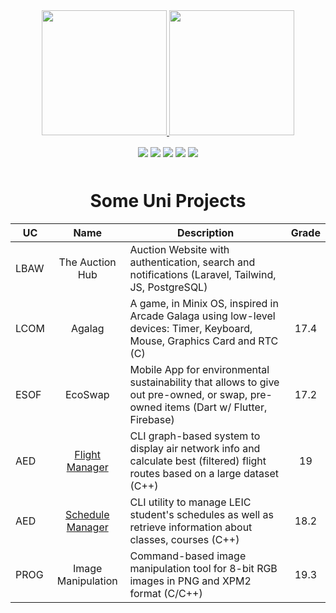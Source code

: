 <div  align="center">
  <a href="https://github.com/tfcc13">
    <img height="200em" src="https://github-readme-stats.vercel.app/api?username=tfcc13&theme=github_dark&hide_border=true&border_color=EBDBB2&show_icons=true&border_radius=8&card_width=490&include_all_commits=true&count_private=true" />
  </a>
  
  <a href="https://github.com/tfcc13">
    <img height="200em" src="https://github-readme-stats.vercel.app/api/top-langs/?username=tfcc13&theme=github_dark&show_icons=true&hide_border=true&size_weight=0.35&count_weight=0.45&langs_count=10&layout=compact&border_color=EBDBB2&card_width=320&border_radius=8&exclude_repo=github-readme-stats&hide=cmake,makefile,starlark,tex,batchfile" />
  </a>
</div>


<p align = "center">
<img align="center" src="https://img.shields.io/badge/Ubuntu-E95420?style=flat&logo=ubuntu&logoColor=white&style=plastic">
<img align="center" src="https://img.shields.io/badge/Windows-0078D6?style=flat&logo=windows&logoColor=white&style=plastic">
<img align="center" src="https://img.shields.io/badge/Git-informational?style=flat&logo=Git&logoColor=white&color=4293F2&style=plastic">
<img align="center" src="https://img.shields.io/badge/Visual%20Studio%20Code-007ACC?logo=visualstudiocode&logoColor=fff&style=plastic">
<img align="center" src="https://img.shields.io/badge/Discord-5865F2?style=flat&logo=discord&logoColor=white&style=plastic">
</p>
<p align="center"><img align="center" src="https://komarev.com/ghpvc/?username=tfcc13&style=flat-square&color=blue" alt=""/></p>

<h1 align="center">Some Uni Projects</h1>

UC   |                                         Name                                         | Description | Grade |
| ---- | :----------------------------------------------------------------------------------: | ---------------------------------------------------------------------------------------------------------------------------------------------------- | :---------: |
| LBAW |  The Auction Hub         | Auction Website with authentication, search and notifications (Laravel, Tailwind, JS, PostgreSQL) |           |    17.2     |
| LCOM |  Agalag         | A game, in Minix OS, inspired in Arcade Galaga using low-level devices: Timer, Keyboard, Mouse, Graphics Card and RTC   (C)     |    17.4     |
| ESOF |  EcoSwap         | Mobile App for environmental sustainability that allows to give out pre-owned, or swap, pre-owned items   (Dart w/ Flutter, Firebase)                    |    17.2     |
| AED |  [Flight Manager](https://github.com/tfcc13/AED_PROJECT_II_G81)         | CLI graph-based system to display air network info and calculate best (filtered) flight routes based on a large dataset (C++)                              |    19     |
| AED |  [Schedule Manager](https://github.com/tfcc13/AED_PROJECT_G81)         | CLI utility to manage LEIC student's schedules as well as retrieve information about classes, courses (C++)                              |    18.2     |
| PROG |  Image Manipulation        | Command-based image manipulation tool for 8-bit RGB images in PNG and XPM2 format (C/C++)                              |    19.3    |


